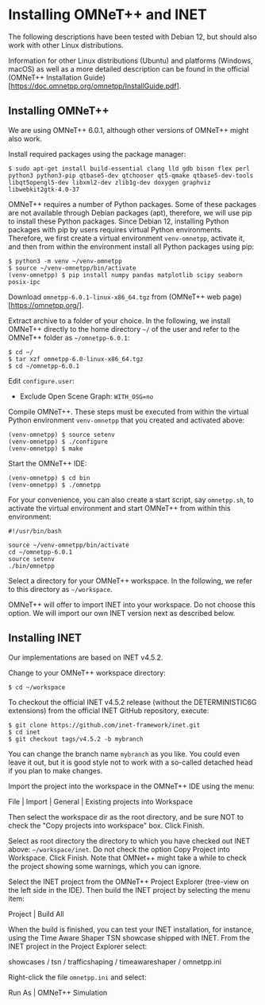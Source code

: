 # Installing OMNeT++ and INET

The following descriptions have been tested with Debian 12, but should also work with other Linux distributions.

Information for other Linux distributions (Ubuntu) and platforms (Windows, macOS) as well as a more detailed description
can be found in the official (OMNeT++ Installation Guide)[https://doc.omnetpp.org/omnetpp/InstallGuide.pdf].

## Installing OMNeT++

We are using OMNeT++ 6.0.1, although other versions of OMNeT++ might also work.

Install required packages using the package manager:

```
$ sudo apt-get install build-essential clang lld gdb bison flex perl python3 python3-pip qtbase5-dev qtchooser qt5-qmake qtbase5-dev-tools libqt5opengl5-dev libxml2-dev zlib1g-dev doxygen graphviz libwebkit2gtk-4.0-37
```

OMNeT++ requires a number of Python packages. Some of these packages are not available through Debian packages (apt),
therefore, we will use pip to install these Python packages. Since Debian 12, installing Python packages with pip by
users requires virtual Python environments. Therefore, we first create a virtual environment `venv-omnetpp`, activate
it, and then from within the environment install all Python packages using pip:

```
$ python3 -m venv ~/venv-omnetpp
$ source ~/venv-omnetpp/bin/activate
(venv-omnetpp) $ pip install numpy pandas matplotlib scipy seaborn posix-ipc
```

Download `omnetpp-6.0.1-linux-x86_64.tgz` from (OMNeT++ web page)[https://omnetpp.org/].

Extract archive to a folder of your choice. In the following, we install OMNeT++ directly to the home directory `~/` of
the user and refer to the OMNeT++ folder as `~/omnetpp-6.0.1`:

```
$ cd ~/
$ tar xzf omnetpp-6.0-linux-x86_64.tgz
$ cd ~/omnetpp-6.0.1
```

Edit `configure.user`:

* Exclude Open Scene Graph: `WITH_OSG=no`

Compile OMNeT++. These steps must be executed from within the virtual Python environment `venv-omnetpp` that you created
and activated above:

```
(venv-omnetpp) $ source setenv
(venv-omnetpp) $ ./configure
(venv-omnetpp) $ make
```

Start the OMNeT++ IDE:

```
(venv-omnetpp) $ cd bin 
(venv-omnetpp) $ ./omnetpp
```

For your convenience, you can also create a start script, say `omnetpp.sh`, to activate the virtual environment and
start OMNeT++ from within this environment:

```
#!/usr/bin/bash

source ~/venv-omnetpp/bin/activate
cd ~/omnetpp-6.0.1
source setenv
./bin/omnetpp
```

Select a directory for your OMNeT++ workspace. In the following, we refer to this directory as `~/workspace`.

OMNeT++ will offer to import INET into your workspace. Do not choose this option. We will import our own INET version
next as described below.

## Installing INET

Our implementations are based on INET v4.5.2.

Change to your OMNeT++ workspace directory:

```
$ cd ~/workspace
```

To checkout the official INET v4.5.2 release (without the DETERMINISTIC6G extensions) from the official INET GitHub
repository, execute:

```
$ git clone https://github.com/inet-framework/inet.git
$ cd inet
$ git checkout tags/v4.5.2 -b mybranch
```

You can change the branch name `mybranch` as you like. You could even leave it out, but it is good style not to work
with a so-called detached head if you plan to make changes.

Import the project into the workspace in the OMNeT++ IDE using the menu: 

File | Import | General | Existing projects into Workspace

Then select the workspace dir as the root directory, and be sure NOT to check the
"Copy projects into workspace" box. Click Finish.

Select as root directory the directory to which you have checked out INET above: `~/workspace/inet`. Do not check the
option Copy Project into Workspace. Click Finish. Note that OMNet++ might take a while to check the project showing some
warnings, which you can ignore.

Select the INET project from the OMNeT++ Project Explorer (tree-view on the left side in the IDE). Then build the INET
project by selecting the menu item:

Project | Build All

When the build is finished, you can test your INET installation, for instance, using the Time Aware Shaper TSN showcase
shipped with INET. From the INET project in the Project Explorer select:

showcases / tsn / trafficshaping / timeawareshaper / omnetpp.ini

Right-click the file `omnetpp.ini` and select:

Run As | OMNeT++ Simulation
